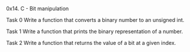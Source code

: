 0x14. C - Bit manipulation

Task 0 Write a function that converts a binary number to an unsigned int.

Task 1 Write a function that prints the binary representation of a number.

Task 2 Write a function that returns the value of a bit at a given index.


